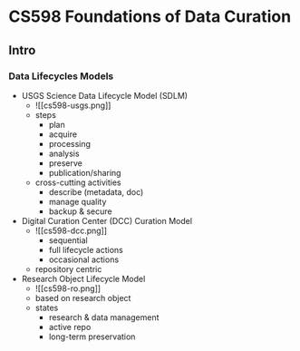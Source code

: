 # CS598 Foundations of Data Curation

## Intro

### Data Lifecycles Models

- USGS Science Data Lifecycle Model (SDLM)
    - ![[cs598-usgs.png]]
    - steps
        - plan
        - acquire
        - processing
        - analysis
        - preserve
        - publication/sharing
    - cross-cutting activities
        - describe (metadata, doc)
        - manage quality
        - backup & secure
- Digital Curation Center (DCC) Curation Model
    - ![[cs598-dcc.png]]
        - sequential
        - full lifecycle actions
        - occasional actions
    - repository centric
- Research Object Lifecycle Model 
    - ![[cs598-ro.png]]
    - based on research object
    - states
        - research & data management
        - active repo
        - long-term preservation